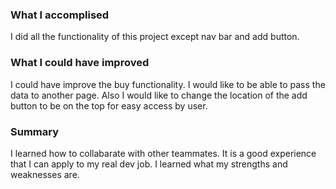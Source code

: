 ### What I accomplised
I did all the functionality of this project except nav bar and add button.

### What I could have improved
I could have improve the buy functionality. I would like to be able to pass the data to another page. 
Also I would like to change the location of the add button to be on the top for easy access by user.


### Summary
I learned how to collabarate with other teammates. It is a good experience that I can apply to my real dev job. 
I learned what my strengths and weaknesses are.
